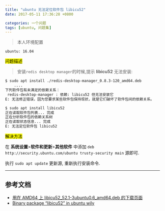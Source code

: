```yaml
---
title: "ubuntu 无法定位软件包 libicu52"
date: 2017-05-11 17:36:28 +0800

categories: 一个问题
tags: [ubuntu, 问题集]
---
```

>本人环境配置
```
ubuntu: 16.04
```

<mark>问题描述</mark>

>安装`redis desktop manager`的时候,提示 **libicu52** 无法安装:

```bash
$ sudo apt install ./redis-desktop-manager_0.8.3-120_amd64.deb
    ....
下列软件包有未满足的依赖关系：
 redis-desktop-manager : 依赖: libicu52 但无法安装它
E: 无法修正错误，因为您要求某些软件包保持现状，就是它们破坏了软件包间的依赖关系。

$ sudo apt install libicu52                                             100 ↵
正在读取软件包列表... 完成
正在分析软件包的依赖关系树       
正在读取状态信息... 完成       
E: 无法定位软件包 libicu52
```

<mark>解决方法</mark>

在 **系统设置**>**软件和更新**>**其他软件** 中添加 `deb http://security.ubuntu.com/ubuntu trusty-security main` 源即可.

执行 `sudo apt update` 更新源, 重新执行安装命令.

---
## 参考文档
- [用在 AMD64 上 libicu52_52.1-3ubuntu0.6_amd64.deb 的下载页面](http://packages.ubuntu.com/trusty/amd64/libicu52/download)
- [Binary package “libicu52” in ubuntu wily](https://launchpad.net/ubuntu/wily/+package/libicu52)
